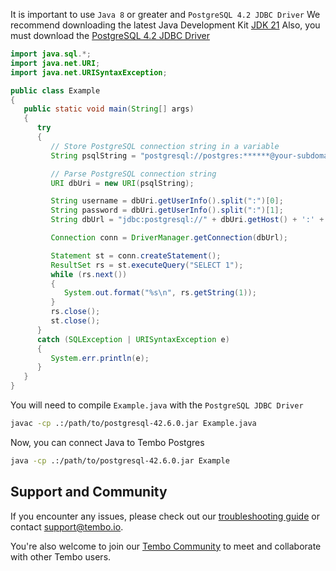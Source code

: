 It is important to use `Java 8` or greater and `PostgreSQL 4.2 JDBC Driver`
We recommend downloading the latest Java Development Kit  [JDK 21](https://www.oracle.com/java/technologies/downloads/#java8-mac)
Also, you must download the [PostgreSQL 4.2 JDBC Driver](https://jdbc.postgresql.org/download/)

```java title="Example.java"
import java.sql.*;
import java.net.URI;
import java.net.URISyntaxException;

public class Example
{
   public static void main(String[] args)
   {
      try
      {
         // Store PostgreSQL connection string in a variable
         String psqlString = "postgresql://postgres:******@your-subdomain-here.data-1.use1.tembo.io:5432/postgres";

         // Parse PostgreSQL connection string
         URI dbUri = new URI(psqlString);

         String username = dbUri.getUserInfo().split(":")[0];
         String password = dbUri.getUserInfo().split(":")[1];
         String dbUrl = "jdbc:postgresql://" + dbUri.getHost() + ':' + dbUri.getPort() + dbUri.getPath() + "?user=" + username + "&password=" + password;

         Connection conn = DriverManager.getConnection(dbUrl);

         Statement st = conn.createStatement();
         ResultSet rs = st.executeQuery("SELECT 1");
         while (rs.next())
         {
            System.out.format("%s\n", rs.getString(1));
         }
         rs.close();
         st.close();
      }
      catch (SQLException | URISyntaxException e)
      {
         System.err.println(e);
      }
   }
}
```
You will need to compile `Example.java` with the `PostgreSQL JDBC Driver`

```bash title="shell"
javac -cp .:/path/to/postgresql-42.6.0.jar Example.java
```

Now, you can connect Java to Tembo Postgres
```bash title="shell"
java -cp .:/path/to/postgresql-42.6.0.jar Example
```

## Support and Community


If you encounter any issues, please check out our [troubleshooting guide](https://tembo.io/docs/tembo-cloud/troubleshooting) or contact [support@tembo.io](mailto:support@tembo.io).

You're also welcome to join our [Tembo Community](https://join.slack.com/t/tembocommunity/shared_invite/zt-23o25qt91-AnZoC1jhLMLubwia4GeNGw) to meet and collaborate with other Tembo users.
